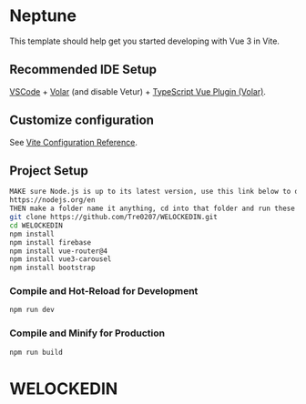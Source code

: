 # Neptune

This template should help get you started developing with Vue 3 in Vite.

## Recommended IDE Setup

[VSCode](https://code.visualstudio.com/) + [Volar](https://marketplace.visualstudio.com/items?itemName=Vue.volar) (and disable Vetur) + [TypeScript Vue Plugin (Volar)](https://marketplace.visualstudio.com/items?itemName=Vue.vscode-typescript-vue-plugin).

## Customize configuration

See [Vite Configuration Reference](https://vitejs.dev/config/).

## Project Setup

```sh
MAKE sure Node.js is up to its latest version, use this link below to download the lastest version of node
https://nodejs.org/en
THEN make a folder name it anything, cd into that folder and run these commands
git clone https://github.com/Tre0207/WELOCKEDIN.git
cd WELOCKEDIN
npm install
npm install firebase
npm install vue-router@4
npm install vue3-carousel
npm install bootstrap
```

### Compile and Hot-Reload for Development

```sh
npm run dev
```

### Compile and Minify for Production

```sh
npm run build
```
# WELOCKEDIN

